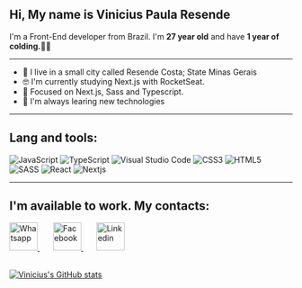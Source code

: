## Hi, My name is Vinicius Paula Resende

I'm a Front-End developer from Brazil. I'm **27 year old** and have **1 year of colding.👨‍🎓**

 ---

+ 🏡 I live in a small city called Resende Costa; State Minas Gerais
+ 🤓 I'm currently studying Next.js with RocketSeat.
+ 🧐 Focused on Next.js, Sass and Typescript.
+ 🤖 I'm always learing new technologies 

---

## Lang and tools:

![JavaScript](https://img.shields.io/badge/JavaScript-323330?style=for-the-badge&logo=javascript&logoColor=F7DF1E)
![TypeScript](https://img.shields.io/badge/TypeScript-007ACC?style=for-the-badge&logo=typescript&logoColor=white)
![Visual Studio Code ](https://img.shields.io/badge/Visual_Studio_Code-0078D4?style=for-the-badge&logo=visual%20studio%20code&logoColor=white)
![CSS3](https://img.shields.io/badge/CSS3-1572B6?style=for-the-badge&logo=css3&logoColor=white)
![HTML5](https://img.shields.io/badge/HTML5-E34F26?style=for-the-badge&logo=html5&logoColor=white)
![SASS](https://img.shields.io/badge/Sass-CC6699?style=for-the-badge&logo=sass&logoColor=white)
![React](https://img.shields.io/badge/React-20232A?style=for-the-badge&logo=react&logoColor=61DAFB)
![Nextjs](https://img.shields.io/badge/next.js-000000?style=for-the-badge&logo=next.js&logoColor=white)

---

## I'm available to work. My contacts:

<a href="https://api.whatsapp.com/send?phone=5532999930257">
 <img src="https://user-images.githubusercontent.com/58795242/116790726-3bc76a00-aa8c-11eb-9b9f-bfaf4d51e6a3.png" alt="Whatsapp" width="50"/>
</a> &nbsp; &nbsp;&nbsp;&nbsp;
<a href="https://www.facebook.com/vinicius.paularesende/">
  <img src="https://user-images.githubusercontent.com/58795242/116790778-82b55f80-aa8c-11eb-8ef3-0c26ea55ef67.png" alt="Facebook" width="50" aligh="left"/>
</a> &nbsp; &nbsp;&nbsp;&nbsp;
<a href="https://www.linkedin.com/in/vinicius-p-resende-330266165/">
  <img src="https://user-images.githubusercontent.com/58795242/116790637-b774e700-aa8b-11eb-8d95-239c10a258fa.png" alt="Linkedin" width="50"/>
</a>

<br/>
<br/>

[![Vinicius's GitHub stats](https://github-readme-stats.vercel.app/api?username=Vinicius-PR&show_icons=true&theme=synthwave)](https://github.com/anuraghazra/github-readme-stats)
